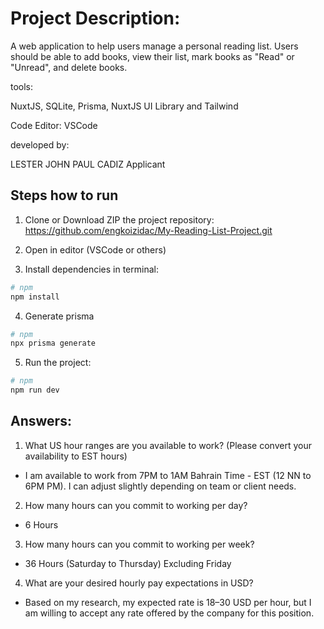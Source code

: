 # Project Description:

A web application to help users manage a personal reading list. Users should be able to add books, view their list, mark books as "Read" or "Unread", and delete books.

tools:

NuxtJS, SQLite, Prisma, NuxtJS UI Library and Tailwind

Code Editor: VSCode

developed by:

LESTER JOHN PAUL CADIZ
Applicant

## Steps how to run

1. Clone or Download ZIP the project repository: https://github.com/engkoizidac/My-Reading-List-Project.git

2. Open in editor (VSCode or others)

3. Install dependencies in terminal:

```bash
# npm
npm install
```

4. Generate prisma

```bash
# npm
npx prisma generate
```

5. Run the project:

```bash
# npm
npm run dev
```

## Answers:

1. What US hour ranges are you available to work? (Please convert your availability to EST hours)

- I am available to work from 7PM to 1AM Bahrain Time - EST (12 NN to 6PM PM). I can adjust slightly depending on team or client needs.

2. How many hours can you commit to working per day?

- 6 Hours

3. How many hours can you commit to working per week?

- 36 Hours (Saturday to Thursday) Excluding Friday

4. What are your desired hourly pay expectations in USD?

- Based on my research, my expected rate is $18–$30 USD per hour, but I am willing to accept any rate offered by the company for this position.
